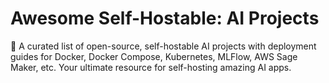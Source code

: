 # Awesome Self-Hostable: AI Projects

🚀 A curated list of open-source, self-hostable AI projects with deployment guides for Docker, Docker Compose, Kubernetes, MLFlow, AWS Sage Maker, etc. Your ultimate resource for self-hosting amazing AI apps.
